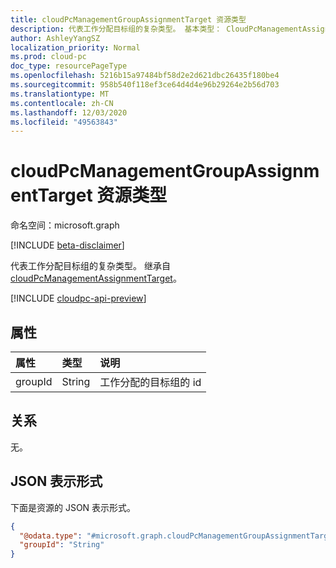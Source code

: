 ```yaml
---
title: cloudPcManagementGroupAssignmentTarget 资源类型
description: 代表工作分配目标组的复杂类型。 基本类型： CloudPcManagementAssignmentTarget
author: AshleyYangSZ
localization_priority: Normal
ms.prod: cloud-pc
doc_type: resourcePageType
ms.openlocfilehash: 5216b15a97484bf58d2e2d621dbc26435f180be4
ms.sourcegitcommit: 958b540f118ef3ce64d4d4e96b29264e2b56d703
ms.translationtype: MT
ms.contentlocale: zh-CN
ms.lasthandoff: 12/03/2020
ms.locfileid: "49563843"
---
```

# <a name="cloudpcmanagementgroupassignmenttarget-resource-type"></a>cloudPcManagementGroupAssignmentTarget 资源类型

命名空间：microsoft.graph

[!INCLUDE [beta-disclaimer](../../includes/beta-disclaimer.md)]

代表工作分配目标组的复杂类型。
继承自 [cloudPcManagementAssignmentTarget](../resources/cloudpcmanagementassignmenttarget.md)。

[!INCLUDE [cloudpc-api-preview](../../includes/cloudpc-api-preview.md)]

## <a name="properties"></a>属性

|属性|类型|说明|
|:---|:---|:---|
|groupId|String|工作分配的目标组的 id|

## <a name="relationships"></a>关系

无。

## <a name="json-representation"></a>JSON 表示形式

下面是资源的 JSON 表示形式。
<!-- {
  "blockType": "resource",
  "baseType": "microsoft.graph.cloudPcManagementAssignmentTarget",
  "@odata.type": "microsoft.graph.cloudPcManagementGroupAssignmentTarget"
}
-->

``` json
{
  "@odata.type": "#microsoft.graph.cloudPcManagementGroupAssignmentTarget",
  "groupId": "String"
}
```

